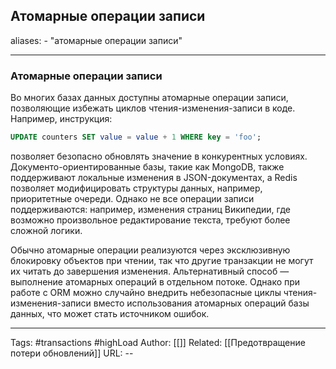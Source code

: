 ## Атомарные операции записи
aliases: 
	- "атомарные операции записи"

---

### Атомарные операции записи
Во многих базах данных доступны атомарные операции записи, позволяющие избежать циклов чтения-изменения-записи в коде. Например, инструкция:

```sql
UPDATE counters SET value = value + 1 WHERE key = 'foo';
```

позволяет безопасно обновлять значение в конкурентных условиях. Документо-ориентированные базы, такие как MongoDB, также поддерживают локальные изменения в JSON-документах, а Redis позволяет модифицировать структуры данных, например, приоритетные очереди. Однако не все операции записи поддерживаются: например, изменения страниц Википедии, где возможно произвольное редактирование текста, требуют более сложной логики.

Обычно атомарные операции реализуются через эксклюзивную блокировку объектов при чтении, так что другие транзакции не могут их читать до завершения изменения. Альтернативный способ — выполнение атомарных операций в отдельном потоке. Однако при работе с ORM можно случайно внедрить небезопасные циклы чтения-изменения-записи вместо использования атомарных операций базы данных, что может стать источником ошибок.

---
Tags: #transactions #highLoad
Author: [[]]
Related: [[Предотвращение потери обновлений]]
URL: -- 